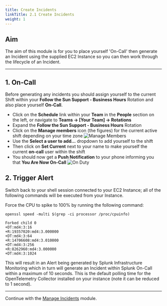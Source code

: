 ```yaml
---
title: Create Incidents
linkTitle: 2.1 Create Incidents
weight: 1
---
```


## Aim

The aim of this module is for you to place yourself 'On-Call' then generate an Incident using the supplied EC2 Instance so you can then work through the lifecycle of an Incident.

---

## 1. On-Call

Before generating any incidents you should assign yourself to the current Shift within your **Follow the Sun Support - Business Hours** Rotation and also place yourself **On-Call**.

* Click on the **Schedule** link within your **Team** in the **People** section on the left, or navigate to **Teams → [Your Team] → Rotations**
* Expand the **Follow the Sun Support - Business Hours** Rotation
* Click on the **Manage members** icon (the figures) for the current active shift depending on your time zone
![Manage Members](../../images/manage-members.png)
* Use the **Select a user to add...** dropdown to add yourself to the shift
* Then click on **Set Current** next to your name to make yourself the current **on-call** user within the shift
* You should now get a **Push Notification** to your phone informing you that **You Are Now On-Call**
![On Duty](../../images/on-duty.png)

## 2. Trigger Alert

Switch back to your shell session connected to your EC2 Instance; all of the following commands will be executed from your Instance.

Force the CPU to spike to 100% by running the following command:

``` text
openssl speed -multi $(grep -ci processor /proc/cpuinfo)
```

``` text
Forked child 0
+DT:md4:3:16
+R:19357020:md4:3.000000
+DT:md4:3:64
+R:14706608:md4:3.010000
+DT:md4:3:256
+R:8262960:md4:3.000000
+DT:md4:3:1024
```

This will result in an Alert being generated by Splunk Infrastructure Monitoring which in turn will generate an Incident within Splunk On-Call within a maximum of 10 seconds. This is the default polling time for the OpenTelemetry Collector installed on your instance (note it can be reduced to 1 second).

---

Continue with the [Manage Incidents](./manage_incidents) module.
